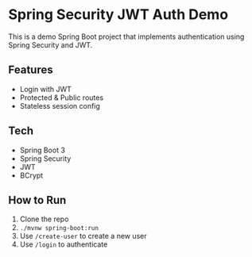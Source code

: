 # Spring Security JWT Auth Demo
This is a demo Spring Boot project that implements authentication using Spring Security and JWT.

## Features
- Login with JWT
- Protected & Public routes
- Stateless session config

## Tech
- Spring Boot 3
- Spring Security
- JWT
- BCrypt

## How to Run
1. Clone the repo
2. `./mvnw spring-boot:run`
3. Use `/create-user` to create a new user
4. Use `/login` to authenticate